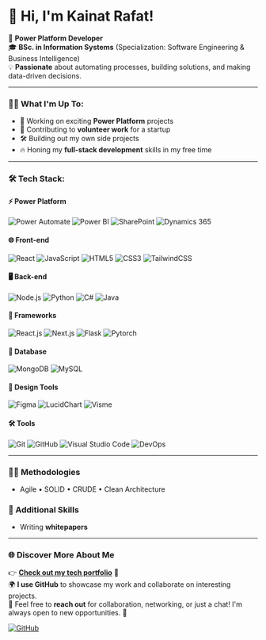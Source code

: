 # 👋 Hi, I'm Kainat Rafat!

🚀 **Power Platform Developer**  
🎓 **BSc. in Information Systems** (Specialization: Software Engineering & Business Intelligence)  
💡 **Passionate** about automating processes, building solutions, and making data-driven decisions.

---

### 👩‍💻 What I'm Up To:
- 🌟 Working on exciting **Power Platform** projects
- 🌱 Contributing to **volunteer work** for a startup
- 🛠️ Building out my own side projects
- 🔥 Honing my **full-stack development** skills in my free time

---

### 🛠️ Tech Stack:

#### ⚡ Power Platform
![Power Automate](https://img.shields.io/badge/Power_Automate-0066ff?style=flat-square&logo=microsoft-power-automate&logoColor=white)
![Power BI](https://img.shields.io/badge/Power_BI-F2C811?style=flat-square&logo=power-bi&logoColor=black)
![SharePoint](https://img.shields.io/badge/SharePoint-0078D4?style=flat-square&logo=microsoft-sharepoint&logoColor=white)
![Dynamics 365](https://img.shields.io/badge/Dynamics_365-4CAF50?style=flat-square&logo=microsoft-dynamics&logoColor=white)

#### 🌐 Front-end
![React](https://img.shields.io/badge/React-20232A?style=flat-square&logo=react&logoColor=61DAFB)
![JavaScript](https://img.shields.io/badge/JavaScript-323330?style=flat-square&logo=javascript&logoColor=F7DF1E)
![HTML5](https://img.shields.io/badge/HTML5-E34F26?style=flat-square&logo=html5&logoColor=white)
![CSS3](https://img.shields.io/badge/CSS3-1572B6?style=flat-square&logo=css3&logoColor=white)
![TailwindCSS](https://img.shields.io/badge/TailwindCSS-06B6D4?style=flat-square&logo=tailwindcss&logoColor=white)

#### 🖥️ Back-end
![Node.js](https://img.shields.io/badge/Node.js-43853D?style=flat-square&logo=node-dot-js&logoColor=white)
![Python](https://img.shields.io/badge/Python-3670A0?style=flat-square&logo=python&logoColor=ffdd54)
![C#](https://img.shields.io/badge/C%23-239120?style=flat-square&logo=c-sharp&logoColor=white)
![Java](https://img.shields.io/badge/Java-007396?style=flat-square&logo=java&logoColor=white)

#### 🧰 Frameworks
![React.js](https://img.shields.io/badge/React.js-61DAFB?style=flat-square&logo=react&logoColor=black)
![Next.js](https://img.shields.io/badge/Next.js-000000?style=flat-square&logo=next-dot-js&logoColor=white)
![Flask](https://img.shields.io/badge/Flask-000000?style=flat-square&logo=flask&logoColor=white)
![Pytorch](https://img.shields.io/badge/PyTorch-EE4C2C?style=flat-square&logo=pytorch&logoColor=white)

#### 💾 Database
![MongoDB](https://img.shields.io/badge/MongoDB-4EA94B?style=flat-square&logo=mongodb&logoColor=white)
![MySQL](https://img.shields.io/badge/MySQL-4479A1?style=flat-square&logo=mysql&logoColor=white)

#### 🎨 Design Tools
![Figma](https://img.shields.io/badge/Figma-F24E1E?style=flat-square&logo=figma&logoColor=white)
![LucidChart](https://img.shields.io/badge/LucidChart-F76618?style=flat-square&logo=lucidchart&logoColor=white)
![Visme](https://img.shields.io/badge/Visme-07888E?style=flat-square&logo=visme&logoColor=white)

#### 🛠️ Tools
![Git](https://img.shields.io/badge/Git-F05032?style=flat-square&logo=git&logoColor=white)
![GitHub](https://img.shields.io/badge/GitHub-181717?style=flat-square&logo=github&logoColor=white)
![Visual Studio Code](https://img.shields.io/badge/Visual_Studio_Code-0078D4?style=flat-square&logo=visual-studio-code&logoColor=white)
![DevOps](https://img.shields.io/badge/DevOps-0078D7?style=flat-square&logo=azure-devops&logoColor=white)

---

### 🧑‍💼 Methodologies
- Agile • SOLID • CRUDE • Clean Architecture

### 📄 Additional Skills
- Writing **whitepapers**

---

### 🌐 Discover More About Me
👉 **[Check out my tech portfolio](https://kainat-rafat-techportfolio.netlify.app/)** 🚀  
🌍 **I use GitHub** to showcase my work and collaborate on interesting projects.  
💬 Feel free to **reach out** for collaboration, networking, or just a chat! I'm always open to new opportunities. 🌟

[![GitHub](https://img.shields.io/badge/GitHub-@KainatRafat-181717?style=flat&logo=github)](https://github.com/KainatRafat)
